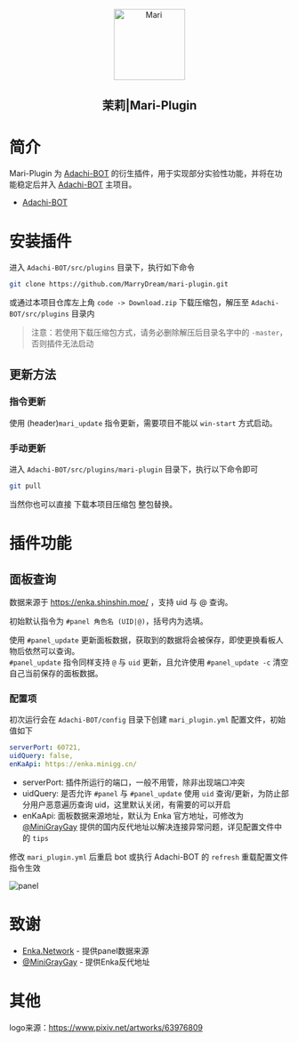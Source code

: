 <p align="center" >
    <a href="https://github.com/MarryDream/mari-plugin.git">
        <img src="https://mari-plugin.oss-cn-beijing.aliyuncs.com/logo.png" width="128" height="128" alt="Mari">
    </a>
</p>
<h2 align="center">茉莉|Mari-Plugin</h2>

# 简介

Mari-Plugin 为 [Adachi-BOT][1] 的衍生插件，用于实现部分实验性功能，并将在功能稳定后并入 [Adachi-BOT][1] 主项目。

- [Adachi-BOT][1]

# 安装插件

进入 `Adachi-BOT/src/plugins` 目录下，执行如下命令

```bash
git clone https://github.com/MarryDream/mari-plugin.git
```

或通过本项目仓库左上角 `code -> Download.zip` 下载压缩包，解压至 `Adachi-BOT/src/plugins` 目录内

> 注意：若使用下载压缩包方式，请务必删除解压后目录名字中的 `-master`，否则插件无法启动

## 更新方法

### 指令更新

使用 (header)`mari_update` 指令更新，需要项目不能以 `win-start` 方式启动。

### 手动更新

进入 `Adachi-BOT/src/plugins/mari-plugin` 目录下，执行以下命令即可

```bash
git pull
```

当然你也可以直接 下载本项目压缩包 整包替换。

# 插件功能

## 面板查询

数据来源于 https://enka.shinshin.moe/ ，支持 uid 与 @ 查询。

初始默认指令为 `#panel 角色名 (UID|@)`，括号内为选填。

使用 `#panel_update` 更新面板数据，获取到的数据将会被保存，即使更换看板人物后依然可以查询。  
`#panel_update` 指令同样支持 `@` 与 `uid` 更新，且允许使用 `#panel_update -c` 清空自己当前保存的面板数据。

### 配置项

初次运行会在 `Adachi-BOT/config` 目录下创建 `mari_plugin.yml` 配置文件，初始值如下

```yaml
serverPort: 60721,
uidQuery: false,
enKaApi: https://enka.minigg.cn/
```

- serverPort: 插件所运行的端口，一般不用管，除非出现端口冲突
- uidQuery: 是否允许 `#panel` 与 `#panel_update` 使用 `uid` 查询/更新，为防止部分用户恶意遍历查询 uid，这里默认关闭，有需要的可以开启
- enKaApi: 面板数据来源地址，默认为 Enka 官方地址，可修改为 [@MiniGrayGay][2] 提供的国内反代地址以解决连接异常问题，详见配置文件中的 `tips`

修改 `mari_plugin.yml` 后重启 bot 或执行 Adachi-BOT 的 `refresh` 重载配置文件指令生效

![panel][3]

# 致谢

- [Enka.Network][4] - 提供panel数据来源
- [@MiniGrayGay][2] - 提供Enka反代地址

# 其他

logo来源：https://www.pixiv.net/artworks/63976809

[1]: https://github.com/SilveryStar/Adachi-BOT

[2]: https://github.com/MiniGrayGay

[3]: https://mari-plugin.oss-cn-beijing.aliyuncs.com/example/panel.png

[4]: https://enka.shinshin.moe/
